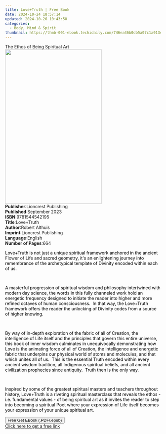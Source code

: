 ```yaml
---
title: Love+Truth | Free Book
date: 2024-10-24 18:57:14
updated: 2024-10-26 10:43:58
categories:
  - Body, Mind & Spirit
thumbnail: https://thmb-001-ebook.techidaily.com/746ea46b0db5a07c1a013c79ffb1d01881646f2e16d7f73f75f850fa8db125a0.jpg
---
```

<main id="book-container">
  <div class="flex flex-col">
    <div class="book-brief flex-1 py-6 px-4 sm:p-6 md:py-10 md:px-8">
      <!-- brief-->
      <div class="book-brief-main">The Ethos of Being Spiritual Art</div>
    </div>
    <div
      class="book-meta-info flex-1 grid gap-4 col-start-1 col-end-3 row-start-1 sm:mb-6 sm:grid-cols-4 lg:gap-6 lg:col-start-2 lg:row-end-6 lg:row-span-6 lg:mb-0"
    >
      <div
        class="book-meta-info-left place-content-center mt-4 p-4 text-sm leading-6 col-start-2 col-span-2 dark:text-slate-400"
      >
        <img
          class="w-full h-500 object-cover rounded-lg sm:h-255 sm:col-span-2 lg:col-span-full"
          src="https://img-001-ebook.techidaily.com/a9a4037e9291439d70e5960b9c7a1e32fef4ac16b71cbcc00ad5d1d1f9610491.jpg"
          alt=""
          width="312"
          height="500"
        />
      </div>
      <div
        class="book-meta-info-right mt-2 col-start-1 row-start-2 col-span-3 self-center"
      >
        <!-- meta data  -->
        <div class="flex flex-col px-4 md:px-8">
          <div class="flex-1">
            <strong>Publisher</strong>:<span class="px-2"
              >Lioncrest Publishing</span
            >
          </div>
          <div class="flex-1">
            <strong>Published</strong>:<span class="px-2">September 2023</span>
          </div>
          <div class="flex-1">
            <strong>ISBN</strong>:<span class="px-2">9781544542195</span>
          </div>
          <div class="flex-1">
            <strong>Title</strong>:<span class="px-2">Love+Truth</span>
          </div>
          <div class="flex-1">
            <strong>Author</strong>:<span class="px-2">Robert Althuis</span>
          </div>
          <div class="flex-1">
            <strong>Imprint</strong>:<span class="px-2"
              >Lioncrest Publishing</span
            >
          </div>
          <div class="flex-1">
            <strong>Language</strong>:<span class="px-2">English</span>
          </div>
          <div class="flex-1">
            <strong>Number of Pages</strong>:<span class="px-2">664</span>
          </div>
        </div>
      </div>
    </div>
    <div class="book-description flex-1 py-6 px-4 sm:p-6 md:py-10 md:px-8">
      <div class="book-description-main">
        <div accordion-content="" id="description">
          <p>
            <span
              style="background-color: rgba(0, 0, 0, 0); color: rgb(0, 0, 0)"
              >Love+Truth is not just a unique spiritual framework anchored in
              the ancient </span
            >Flower of Life<span
              style="background-color: rgba(0, 0, 0, 0); color: rgb(0, 0, 0)"
            >
              and sacred geometry, it's an enlightening journey into remembrance
              of the archetypical template of Divinity encoded within each of
              us.</span
            >
          </p>
          <p><br /></p>
          <p>
            <span
              style="background-color: rgba(0, 0, 0, 0); color: rgb(0, 0, 0)"
              >A masterful progression of spiritual wisdom and philosophy
              intertwined with modern day science, the words in this fully
              channeled work hold an energetic frequency designed to initiate
              the reader into higher and more refined octaves of human
              consciousness.&nbsp; In that way, the Love+Truth framework offers
              the reader the unlocking of Divinity codes from a source of higher
              knowing.</span
            >
          </p>
          <p><br /></p>
          <p>
            <span
              style="background-color: rgba(0, 0, 0, 0); color: rgb(0, 0, 0)"
              >By way of in-depth exploration of the fabric of all of Creation,
              the intelligence of Life itself and the principles that govern
              this entire universe, this book of inner wisdom culminates in
              unequivocally demonstrating how Love is the animating force of all
              of Creation, the intelligence and energetic fabric that underpins
              our physical world of atoms and molecules, and </span
            >that<span
              style="background-color: rgba(0, 0, 0, 0); color: rgb(0, 0, 0)"
            >
              which unites all of us.&nbsp; This is the essential Truth encoded
              within every ancient wisdom tradition, all Indigenous spiritual
              beliefs, and all ancient civilization prophecies since
              antiquity.&nbsp; Truth then is the only
              way.&nbsp;&nbsp;&nbsp;</span
            >
          </p>
          <p>
            <span
              style="background-color: rgba(0, 0, 0, 0); color: rgb(0, 0, 0)"
              >&nbsp;&nbsp;&nbsp;&nbsp;&nbsp;</span
            >
          </p>
          <p>
            <span
              style="background-color: rgba(0, 0, 0, 0); color: rgb(0, 0, 0)"
              >Inspired by some of the greatest spiritual masters and teachers
              throughout history, Love+Truth is a riveting spiritual masterclass
              that reveals the ethos - i.e. fundamental values - of </span
            >being spiritual art<span
              style="background-color: rgba(0, 0, 0, 0); color: rgb(0, 0, 0)"
            >
              as it invites the reader to step into becoming a spiritual Poet
              where your expression of Life itself becomes your expression of
              your unique spiritual art.</span
            >
          </p>
        </div>
        <div class="accordion-fader"></div>
      </div>
    </div>
    <div class="book-excerpts flex-1 py-6 px-4 sm:p-6 md:py-10 md:px-8"></div>
    <div
      class="book-about-author flex-1 py-6 px-4 sm:p-6 md:py-10 md:px-8"
    ></div>
    <div class="book-free-get flex-1 py-6 px-4 sm:p-6 md:py-10 md:px-8">
      <button
        id="btn-free-get"
        class="bg-blue-500 hover:bg-blue-700 text-white font-bold py-2 px-4 rounded"
      >
        Free Get EBook (.PDF/.epub)
      </button>
      <div id="countdown-display" class="px-2 text-lg mt-2"></div>
      <a
        id="free-link"
        class="hidden bg-blue-500 hover:bg-blue-700 text-white font-bold py-2 px-4 rounded"
        href="https://www.ebooks.com/en-us/book/211031859/love-truth/robert-althuis/"
        target="_blank"
        >Click here to get a free link</a
      >
    </div>
    <script>
      let countdownTime = 0;
      let countdownInterval = null;
      document
        .getElementById('btn-free-get')
        .addEventListener('click', startCountdown);
      function startCountdown() {
        countdownTime = new Date().getTime() + 60000 * 3;
        countdownInterval = setInterval(updateCountdown, 1000);
        document.getElementById('btn-free-get').disabled = true;
        document
          .getElementById('btn-free-get')
          .classList.add('bg-gray-500', 'cursor-not-allowed');
      }
      function updateCountdown() {
        let currentTime = new Date().getTime();
        let timeLeft = countdownTime - currentTime;
        let secondsLeft = Math.floor(timeLeft / 1000);
        document.getElementById('countdown-display').innerHTML =
          `Remaining time: ${secondsLeft} seconds.`;
        if (secondsLeft <= 0) {
          clearInterval(countdownInterval);
          document.getElementById('btn-free-get').classList.add('hidden');
          document.getElementById('free-link').classList.remove('hidden');
          document.getElementById('countdown-display').innerHTML = '';
        }
      }
    </script>
  </div>
</main>
